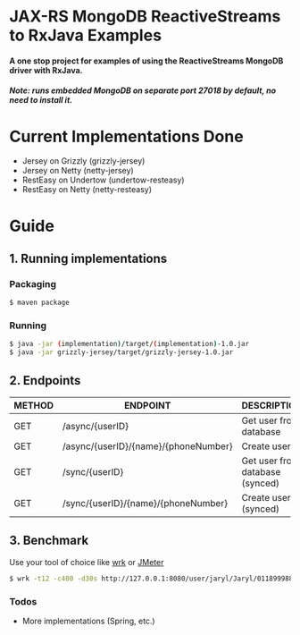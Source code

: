 # JAX-RS MongoDB ReactiveStreams to RxJava Examples

#### A one stop project for examples of using the ReactiveStreams MongoDB driver with RxJava.
##### Note: runs embedded MongoDB on separate port 27018 by default, no need to install it.

# Current Implementations Done
  - Jersey on Grizzly (grizzly-jersey)
  - Jersey on Netty (netty-jersey)
  - RestEasy on Undertow (undertow-resteasy)
  - RestEasy on Netty (netty-resteasy)

# Guide
## 1. Running implementations
### Packaging
```sh
$ maven package
```
### Running
```sh
$ java -jar (implementation)/target/(implementation)-1.0.jar
$ java -jar grizzly-jersey/target/grizzly-jersey-1.0.jar
```

## 2. Endpoints
| METHOD | ENDPOINT | DESCRIPTION |
| ------ | ------ | ------ |
| GET | /async/{userID} | Get user from database
| GET | /async/{userID}/{name}/{phoneNumber} | Create user
| GET | /sync/{userID} | Get user from database (synced)
| GET | /sync/{userID}/{name}/{phoneNumber} | Create user (synced)

## 3. Benchmark
Use your tool of choice like [wrk](https://github.com/wg/wrk) or [JMeter](https://jmeter.apache.org/)
```sh
$ wrk -t12 -c400 -d30s http://127.0.0.1:8080/user/jaryl/Jaryl/01189998819991197253
```

### Todos
 - More implementations (Spring, etc.)